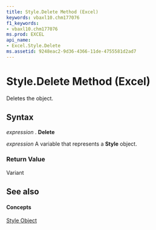 ```yaml
---
title: Style.Delete Method (Excel)
keywords: vbaxl10.chm177076
f1_keywords:
- vbaxl10.chm177076
ms.prod: EXCEL
api_name:
- Excel.Style.Delete
ms.assetid: 9248eac2-9d36-4366-11de-4755581d2ad7
---
```



# Style.Delete Method (Excel)

Deletes the object.


## Syntax

 _expression_ . **Delete**

 _expression_ A variable that represents a **Style** object.


### Return Value

Variant


## See also


#### Concepts


[Style Object](style-object-excel.md)

